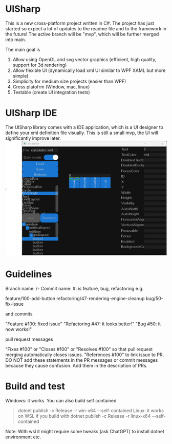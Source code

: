 # UISharp
This is a new cross-platform project written in C#.
The project has just started so expect a lot of updates to the readme file and to the framework in the future!
The active branch will be "mvp", which will be further merged into main.

The main goal is
1. Allow using OpenGL and svg vector graphics (efficient, high quality, support for 3d rendering)
2. Allow flexible UI (dynamically load xml UI similar to WPF XAML but more simple)
3. Simplicity for medium size projects (easier than WPF)
4. Cross platofrm (Window, mac, linux)
5. Testable (create UI integration tests)

# UISharp IDE
The UISharp library comes with a IDE application, which is a UI designer to define your xml definition file visually.
This is still a small mvp, the UI will significantly improve later.
![UISharp IDE](doc/Demo.png)

# Guidelines
Branch name: <type>/<issue number>-<description>
Commit name: <type> #<issue number>: <message>
<type> is feature, bug, refactoring
e.g.

feature/100-add-button
refactoring/47-rendering-engine-cleanup
bug/50-fix-issue

and commits

"Feature #100: fixed issue"
"Refactoring #47: it looks better!"
"Bug #50: it now works!"

pull request messages

"Fixes #100" or "Closes #100" or "Resolves #100" so that pull request merging automatically closes issues.
"References #100" to link issue to PR.
DO NOT add these statements in the PR messages or commit messages because they cause confusion. Add them in the description of PRs.

# Build and test
Windows: it works. You can also build self contained
> dotnet publish -c Release -r win-x64 --self-contained
Linux: it works on WSL if you build with
> dotnet publish -c Release -r linux-x64 --self-contained

Note: With wsl it might require some tweaks (ask ChatGPT) to install dotnet environment etc.
